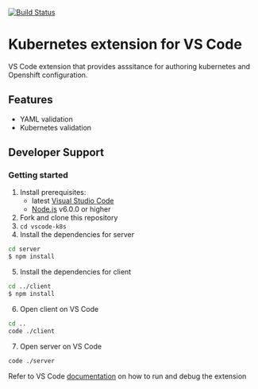 [![Build Status](https://travis-ci.org/gorkem/vscode-k8s.svg?branch=master)](https://travis-ci.org/gorkem/vscode-k8s)

# Kubernetes extension for VS Code
VS Code extension that provides asssitance for authoring kubernetes 
and Openshift configuration.

## Features 
* YAML validation
* Kubernetes validation

## Developer Support

### Getting started
1. Install prerequisites:
   * latest [Visual Studio Code](https://code.visualstudio.com/)
   * [Node.js](https://nodejs.org/) v6.0.0 or higher
2. Fork and clone this repository
3. `cd vscode-k8s`
4. Install the dependencies for server
  ```bash
  cd server
  $ npm install
  ```
5. Install the dependencies for client
  ```bash
  cd ../client
  $ npm install
  ```
6. Open client on VS Code
  ```bash
  cd ..
  code ./client
  ```
7. Open server on VS Code
  ```bash
  code ./server
  ```
  Refer to VS Code [documentation](https://code.visualstudio.com/docs/extensions/debugging-extensions) on how to run and debug the extension

